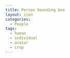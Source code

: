 ```yaml
---
title: Person bounding box
layout: icon
categories:
  - People
tags:
  - human
  - individual
  - avatar
  - crop
---
```

